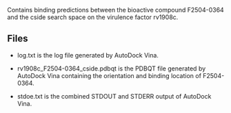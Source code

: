 Contains binding predictions between the bioactive compound F2504-0364 and the cside search space on the virulence factor rv1908c.

## Files

- log.txt is the log file generated by AutoDock Vina.

- rv1908c_F2504-0364_cside.pdbqt is the PDBQT file generated by AutoDock Vina containing the orientation and binding location of F2504-0364.

- stdoe.txt is the combined STDOUT and STDERR output of AutoDock Vina.

